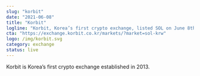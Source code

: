 ```yaml
---
slug: "korbit"
date: "2021-06-08"
title: "Korbit"
logline: "Korbit, Korea’s first crypto exchange, listed SOL on June 8th, 2021, making it the first listing in KRW market"
cta: "https://exchange.korbit.co.kr/markets/?market=sol-krw"
logo: /img/korbit.svg
category: exchange
status: live
---
```


Korbit is Korea’s first crypto exchange established in 2013.
